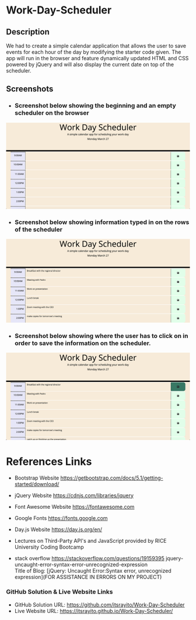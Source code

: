# Work-Day-Scheduler
## Description
We had to create a simple calendar application that allows the user to save events for each hour of the day by modifying the starter code given. The app will run in the browser and feature dynamically updated HTML and CSS powered by jQuery and will also display the current date on top of the scheduler.
## Screenshots
- ### Screenshot below showing the beginning and an empty scheduler on the browser
![Alt text](Assets/Images/empty%20scheduler.png)
- ### Screenshot below showing information typed in on the rows of the scheduler
![Alt text](Assets/Images/type&save%20info.png)
- ### Screenshot below showing where the user has to click on in order to save the information on the scheduler.
![Alt text](Assets/Images/save%20info.png)
# References Links
- Bootstrap Website
https://getbootstrap.com/docs/5.1/getting-started/download/

- jQuery Website
https://cdnjs.com/libraries/jquery

- Font Awesome Website
https://fontawesome.com 

- Google Fonts
https://fonts.google.com

- Day.js Website
https://day.js.org/en/

- Lectures on Third-Party API's and JavaScript provided by RICE University Coding Bootcamp

- stack overflow 
 https://stackoverflow.com/questions/19159395 jquery-uncaught-error-syntax-error-unrecognized-expression<br>
Title of Blog: 
[jQuery: Uncaught Error:Syntax error, unrecognized expression](FOR ASSISTANCE IN ERRORS ON MY PROJECT)

### GitHub Solution & Live Website Links
- GitHub Solution URL:
https://github.com/itsrayito/Work-Day-Scheduler
- Live Website URL: https://itsrayito.github.io/Work-Day-Scheduler/
